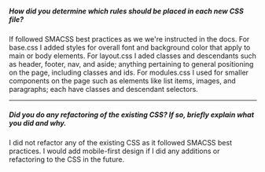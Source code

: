 ##### How did you determine which rules should be placed in each new CSS file?

If followed SMACSS best practices as we we're instructed in the docs. For base.css I added styles for overall font and background color that apply to main or body elements. For layout.css I aded classes and descendants such as header, footer, nav, and aside; anything pertaining to general positioning on the page, including classes and ids. For modules.css I used for smaller components on the page such as elements like list items, images, and paragraphs; each have classes and descendant selectors.

---

##### Did you do any refactoring of the existing CSS? If so, briefly explain what you did and why.

I did not refactor any of the existing CSS as it followed SMACSS best practices. I would add mobile-first design if I did any additions or refactoring to the CSS in the future.